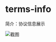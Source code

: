 # terms-info

简介：协议信息展示

![截图](https://img.alicdn.com/tfs/TB1aL6ZfiqAXuNjy1XdXXaYcVXa-948-735.png)





